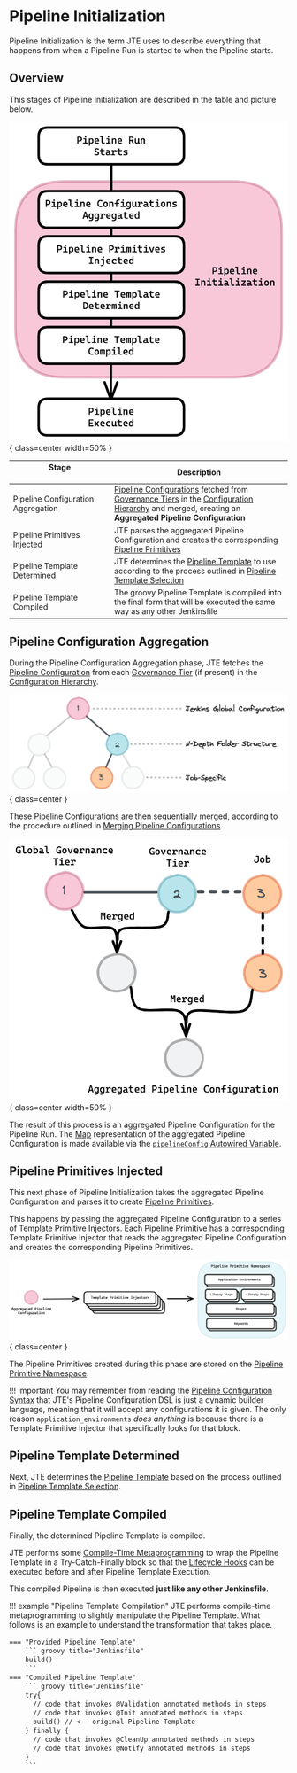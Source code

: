 # Pipeline Initialization

Pipeline Initialization is the term JTE uses to describe everything that happens from when a Pipeline Run is started to when the Pipeline starts.

## Overview

This stages of Pipeline Initialization are described in the table and picture below.

![Placeholder](../advanced/pipeline-initialization-overview.png){ class=center width=50% }

| Stage   <img width=375/>           | Description                                                                                                                                                                           |
|------------------------------------|---------------------------------------------------------------------------------------------------------------------------------------------------------------------------------------|
| Pipeline Configuration Aggregation | [Pipeline Configurations][config] fetched from [Governance Tiers][gov-tier] in the [Configuration Hierarchy][hierarchy] and merged, creating an **Aggregated Pipeline Configuration** |
| Pipeline Primitives Injected       | JTE parses the aggregated Pipeline Configuration and creates the corresponding [Pipeline Primitives][primitives]                                                                      |
| Pipeline Template Determined       | JTE determines the [Pipeline Template][template] to use according to the process outlined in [Pipeline Template Selection][template-selection]                                        |
| Pipeline Template Compiled         | The groovy Pipeline Template is compiled into the final form that will be executed the same way as any other Jenkinsfile                                                              |

## Pipeline Configuration Aggregation

During the Pipeline Configuration Aggregation phase, JTE fetches the [Pipeline Configuration][config] from each [Governance Tier][gov-tier] (if present) in the [Configuration Hierarchy][hierarchy].

![Placeholder](../advanced/config-hierarchy-initialization.png){ class=center }

These Pipeline Configurations are then sequentially merged, according to the procedure outlined in [Merging Pipeline Configurations](../pipeline-configuration/merging-configs.md).

![Placeholder](../advanced/config-hierarchy-merging.png){ class=center width=50% }

The result of this process is an aggregated Pipeline Configuration for the Pipeline Run.
The [Map][map] representation of the aggregated Pipeline Configuration is made available via the [`pipelineConfig` Autowired Variable][pipelineConfig].

## Pipeline Primitives Injected

This next phase of Pipeline Initialization takes the aggregated Pipeline Configuration and parses it to create [Pipeline Primitives][primitives].

This happens by passing the aggregated Pipeline Configuration to a series of Template Primitive Injectors.
Each Pipeline Primitive has a corresponding Template Primitive Injector that reads the aggregated Pipeline Configuration and creates the corresponding Pipeline Primitives.

![Placeholder](../advanced/injectors.png){ class=center }

The Pipeline Primitives created during this phase are stored on the [Pipeline Primitive Namespace][primitive-namespace].

!!! important
    You may remember from reading the [Pipeline Configuration Syntax][config-syntax] that JTE's Pipeline Configuration DSL is just a dynamic builder language, meaning that it will accept any configurations it is given.
    The only reason `application_environments` *does anything* is because there is a Template Primitive Injector that specifically looks for that block.

## Pipeline Template Determined

Next, JTE determines the [Pipeline Template][template] based on the process outlined in [Pipeline Template Selection][template-selection].

## Pipeline Template Compiled

Finally, the determined Pipeline Template is compiled.

JTE performs some [Compile-Time Metaprogramming][compile-time-mp] to wrap the Pipeline Template in a Try-Catch-Finally block so that the [Lifecycle Hooks][hooks] can be executed before and after Pipeline Template Execution.

This compiled Pipeline is then executed **just like any other Jenkinsfile**.

!!! example "Pipeline Template Compilation"
    JTE performs compile-time metaprogramming to slightly manipulate the Pipeline Template.
    What follows is an example to understand the transformation that takes place.

    === "Provided Pipeline Template"
        ``` groovy title="Jenkinsfile"
        build()
        ```
    === "Compiled Pipeline Template"
        ``` groovy title="Jenkinsfile"
        try{
          // code that invokes @Validation annotated methods in steps
          // code that invokes @Init annotated methods in steps 
          build() // <-- original Pipeline Template
        } finally {
          // code that invokes @CleanUp annotated methods in steps
          // code that invokes @Notify annotated methods in steps
        }
        ```

[config]: ../pipeline-configuration/overview.md
[gov-tier]: ../pipeline-governance/governance-tier.md
[hierarchy]: ../pipeline-governance/configuration-hierarchy.md
[primitives]: ../pipeline-primitives/overview.md
[template]: ../pipeline-templates/overview.md
[template-selection]: ../pipeline-governance/pipeline-template-selection.md
[map]: https://docs.groovy-lang.org/latest/html/groovy-jdk/java/util/Map.html
[pipelineConfig]: ../../../reference/autowired-variables/#pipelineconfig
[config-syntax]: ../pipeline-configuration/configuration-dsl.md
[primitive-namespace]: ../pipeline-primitives/primitive-namespace.md
[compile-time-mp]: http://groovy-lang.org/metaprogramming.html#_compile_time_metaprogramming
[hooks]: ../library-development/lifecycle-hooks.md
